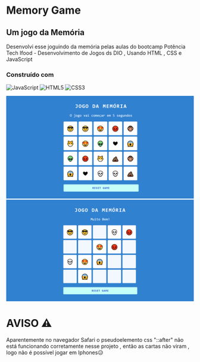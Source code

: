 # Memory Game 

## Um jogo da Memória 

Desenvolvi esse joguindo da memória pelas aulas do bootcamp Potência Tech Ifood - Desenvolvimento de Jogos ds DIO , Usando HTML , CSS e JavaScript  

### Construído com

![JavaScript](https://img.shields.io/badge/-JavaScript-F7DF1E?style=flat&logo=javascript&logoColor=000000)
![HTML5](https://img.shields.io/badge/-HTML5-E34F26?style=flat&logo=html5&logoColor=white)
![CSS3](https://img.shields.io/badge/-CSS3-1572B6?style=flat&logo=css3&logoColor=white)

![](src/images/photo1.PNG)
![](src/images/photo2.PNG)

# AVISO ⚠

Aparentemente no navegador Safari o pseudoelemento css "::after" não está funcionando corretamente nesse projeto , então as cartas não viram , logo não é possível jogar em Iphones😥
